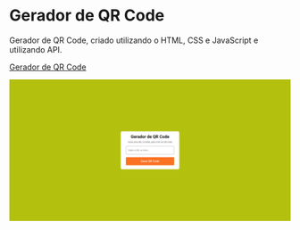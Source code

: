 # Gerador de QR Code
 Gerador de QR Code, criado utilizando o HTML, CSS e JavaScript e utilizando API.

<a href="#">Gerador de QR Code</a>

<img src="img/Print/Gerador de QR Code.png">